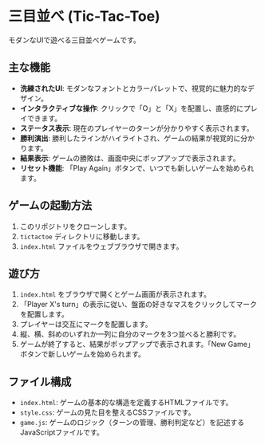 # 三目並べ (Tic-Tac-Toe)

モダンなUIで遊べる三目並べゲームです。

## 主な機能
- **洗練されたUI**: モダンなフォントとカラーパレットで、視覚的に魅力的なデザイン。
- **インタラクティブな操作**: クリックで「O」と「X」を配置し、直感的にプレイできます。
- **ステータス表示**: 現在のプレイヤーのターンが分かりやすく表示されます。
- **勝利演出**: 勝利したラインがハイライトされ、ゲームの結果が視覚的に分かります。
- **結果表示**: ゲームの勝敗は、画面中央にポップアップで表示されます。
- **リセット機能**: 「Play Again」ボタンで、いつでも新しいゲームを始められます。

## ゲームの起動方法

1. このリポジトリをクローンします。
2. `tictactoe` ディレクトリに移動します。
3. `index.html` ファイルをウェブブラウザで開きます。

## 遊び方
1. `index.html` をブラウザで開くとゲーム画面が表示されます。
2. 「Player X's turn」の表示に従い、盤面の好きなマスをクリックしてマークを配置します。
3. プレイヤーは交互にマークを配置します。
4. 縦、横、斜めのいずれか一列に自分のマークを3つ並べると勝利です。
5. ゲームが終了すると、結果がポップアップで表示されます。「New Game」ボタンで新しいゲームを始められます。

## ファイル構成
- `index.html`: ゲームの基本的な構造を定義するHTMLファイルです。
- `style.css`: ゲームの見た目を整えるCSSファイルです。
- `game.js`: ゲームのロジック（ターンの管理、勝利判定など）を記述するJavaScriptファイルです。